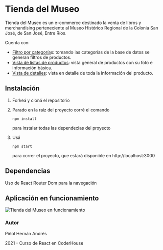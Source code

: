 # Tienda del Museo

Tienda del Museo es un e-commerce destinado la venta de libros y merchandising perteneciente al Museo Histórico Regional de la Colonia San José, de San José, Entre Ríos.

Cuenta con

- <u>Filtro por categoría</u>s: tomando las categorías de la base de datos se generan filtros de productos.
- <u>Vista de listas de productos</u>: vista general de productos con su foto e información básica.
- <u>Vista de detalles</u>: vista en detalle de toda la información del producto.

## Instalación

1. Forkeá y cloná el repositorio

2. Parado en la raíz del proyecto corré el comando 

   ```
   npm install
   ```

    para instalar todas las dependecias del proyecto

3. Usá 

   ```
   npm start
   ```

    para correr el proyecto, que estará disponible en http://localhost:3000



## Dependencias

Uso de React Router Dom para la navegación



## Aplicación en funcionamiento

![Tienda del Museo en funcionamiento](https://github.com/hernanpinol/Museo-Json/blob/main/TiendaMuseo-en-funcionamiento.gif)

### Autor

Piñol Hernán Andrés

2021 - Curso de React en CoderHouse
